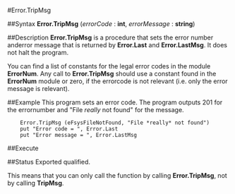 
#Error.TripMsg

##Syntax
**Error.TripMsg** (_errorCode_ : **int**, _errorMessage_ : **string**)


##Description
**Error.TripMsg** is a procedure that sets the error number anderror message that is returned by **Error.Last** and **Error.LastMsg**. It does not halt the program.

You can find a list of constants for the legal error codes in the module **ErrorNum**. Any call to **Error.TripMsg** should use a constant found in the **ErrorNum** module or zero, if the errorcode is not relevant (i.e. only the error message is relevant).


##Example
This program sets an error code. The program outputs 201 for the errornumber and "File *really* not found" for the message.

        Error.TripMsg (eFsysFileNotFound, "File *really* not found")
        put "Error code = ", Error.Last
        put "Error message = ", Error.LastMsg
##Execute



##Status
Exported qualified.

This means that you can only call the function by calling **Error.TripMsg**, not by calling **TripMsg**.

